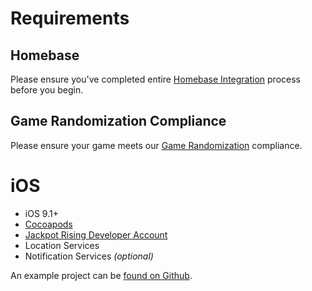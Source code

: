 # Requirements

## Homebase

Please ensure you've completed entire [Homebase Integration](homebase/integration) process before you begin.

## Game Randomization Compliance

Please ensure your game meets our [Game Randomization](unity/guides?id=game-andomization) compliance.

# iOS

* iOS 9.1+
* [Cocoapods](https://cocoapods.org/ 'target:_blank')
* [Jackpot Rising Developer Account](https://developer.jackpotrising.com/#/)
* Location Services
* Notification Services *(optional)*

An example project can be [found on Github](https://github.com/JackpotRising/swift-example).